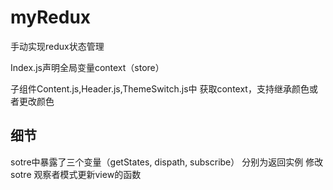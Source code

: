 # myRedux
手动实现redux状态管理

Index.js声明全局变量context（store）

子组件Content.js,Header.js,ThemeSwitch.js中
获取context，支持继承颜色或者更改颜色

## 细节
sotre中暴露了三个变量（getStates, dispath, subscribe）
分别为返回实例
修改sotre
观察者模式更新view的函数
